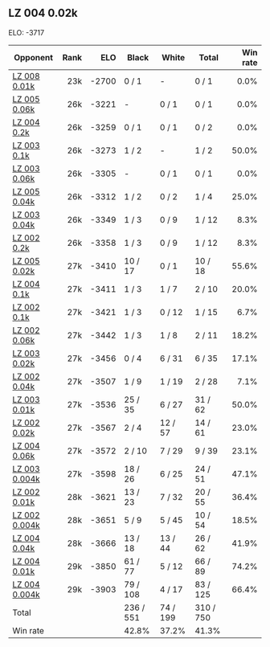 ## LZ 004 0.02k ##

ELO: -3717

Opponent | Rank | ELO | Black | White | Total | Win rate
---------|-----:|----:|-------|-------|-------|-------:
[LZ 008 0.01k](LZ%20008%200.01k.md) | 23k | -2700 | 0 / 1 | - | 0 / 1 | 0.0%
[LZ 005 0.06k](LZ%20005%200.06k.md) | 26k | -3221 | - | 0 / 1 | 0 / 1 | 0.0%
[LZ 004 0.2k](LZ%20004%200.2k.md) | 26k | -3259 | 0 / 1 | 0 / 1 | 0 / 2 | 0.0%
[LZ 003 0.1k](LZ%20003%200.1k.md) | 26k | -3273 | 1 / 2 | - | 1 / 2 | 50.0%
[LZ 003 0.06k](LZ%20003%200.06k.md) | 26k | -3305 | - | 0 / 1 | 0 / 1 | 0.0%
[LZ 005 0.04k](LZ%20005%200.04k.md) | 26k | -3312 | 1 / 2 | 0 / 2 | 1 / 4 | 25.0%
[LZ 003 0.04k](LZ%20003%200.04k.md) | 26k | -3349 | 1 / 3 | 0 / 9 | 1 / 12 | 8.3%
[LZ 002 0.2k](LZ%20002%200.2k.md) | 26k | -3358 | 1 / 3 | 0 / 9 | 1 / 12 | 8.3%
[LZ 005 0.02k](LZ%20005%200.02k.md) | 27k | -3410 | 10 / 17 | 0 / 1 | 10 / 18 | 55.6%
[LZ 004 0.1k](LZ%20004%200.1k.md) | 27k | -3411 | 1 / 3 | 1 / 7 | 2 / 10 | 20.0%
[LZ 002 0.1k](LZ%20002%200.1k.md) | 27k | -3421 | 1 / 3 | 0 / 12 | 1 / 15 | 6.7%
[LZ 002 0.06k](LZ%20002%200.06k.md) | 27k | -3442 | 1 / 3 | 1 / 8 | 2 / 11 | 18.2%
[LZ 003 0.02k](LZ%20003%200.02k.md) | 27k | -3456 | 0 / 4 | 6 / 31 | 6 / 35 | 17.1%
[LZ 002 0.04k](LZ%20002%200.04k.md) | 27k | -3507 | 1 / 9 | 1 / 19 | 2 / 28 | 7.1%
[LZ 003 0.01k](LZ%20003%200.01k.md) | 27k | -3536 | 25 / 35 | 6 / 27 | 31 / 62 | 50.0%
[LZ 002 0.02k](LZ%20002%200.02k.md) | 27k | -3567 | 2 / 4 | 12 / 57 | 14 / 61 | 23.0%
[LZ 004 0.06k](LZ%20004%200.06k.md) | 27k | -3572 | 2 / 10 | 7 / 29 | 9 / 39 | 23.1%
[LZ 003 0.004k](LZ%20003%200.004k.md) | 27k | -3598 | 18 / 26 | 6 / 25 | 24 / 51 | 47.1%
[LZ 002 0.01k](LZ%20002%200.01k.md) | 28k | -3621 | 13 / 23 | 7 / 32 | 20 / 55 | 36.4%
[LZ 002 0.004k](LZ%20002%200.004k.md) | 28k | -3651 | 5 / 9 | 5 / 45 | 10 / 54 | 18.5%
[LZ 004 0.04k](LZ%20004%200.04k.md) | 28k | -3666 | 13 / 18 | 13 / 44 | 26 / 62 | 41.9%
[LZ 004 0.01k](LZ%20004%200.01k.md) | 29k | -3850 | 61 / 77 | 5 / 12 | 66 / 89 | 74.2%
[LZ 004 0.004k](LZ%20004%200.004k.md) | 29k | -3903 | 79 / 108 | 4 / 17 | 83 / 125 | 66.4%
Total | | | 236 / 551 | 74 / 199 | 310 / 750 | 
Win rate| | | 42.8% | 37.2% | 41.3% | 
